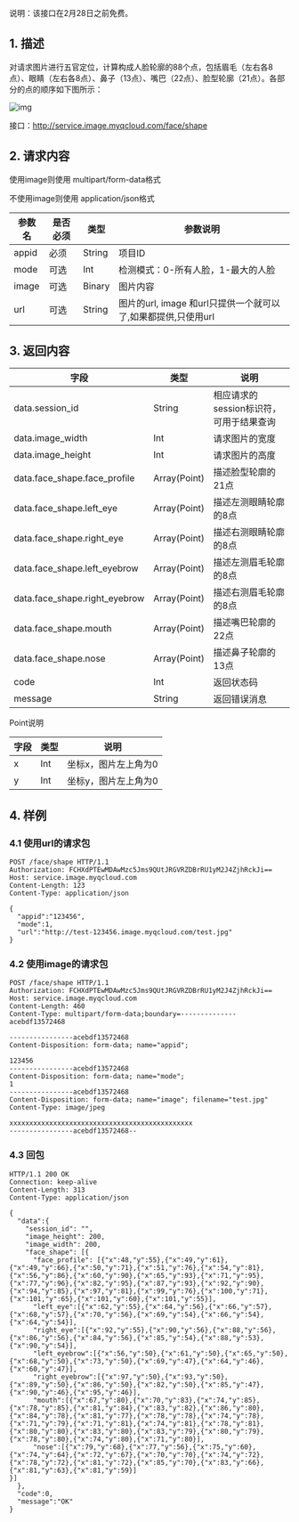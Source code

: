 说明：该接口在2月28日之前免费。

## 1. 描述

对请求图片进行五官定位，计算构成人脸轮廓的88个点，包括眉毛（左右各8点）、眼睛（左右各8点）、鼻子（13点）、嘴巴（22点）、脸型轮廓（21点）。各部分的点的顺序如下图所示：

![img](http://imgcache.tcecqpoc.fsphere.cn/image/mc.qcloudimg.com/static/img/1189505d0f91066bc985b0ec6d99749d/image.png)

 接口：http://service.image.myqcloud.com/face/shape

## 2. 请求内容

使用image则使用 multipart/form-data格式

不使用image则使用 application/json格式

| **参数名** | 是否必须 | 类型     | 参数说明                                     |
| ------- | ---- | ------ | ---------------------------------------- |
| appid   | 必须   | String | 项目ID                                     |
| mode    | 可选   | Int    | 检测模式：0-所有人脸，1-最大的人脸                      |
| image   | 可选   | Binary | 图片内容                                     |
| url     | 可选   | String | 图片的url, image 和url只提供一个就可以了,如果都提供,只使用url |

## 3. 返回内容

| 字段                            | 类型           | 说明                      |
| ----------------------------- | ------------ | ----------------------- |
| data.session_id               | String       | 相应请求的session标识符，可用于结果查询 |
| data.image_width              | Int          | 请求图片的宽度                 |
| data.image_height             | Int          | 请求图片的高度                 |
| data.face_shape.face_profile  | Array(Point) | 描述脸型轮廓的21点              |
| data.face_shape.left_eye      | Array(Point) | 描述左测眼睛轮廓的8点             |
| data.face_shape.right_eye     | Array(Point) | 描述右测眼睛轮廓的8点             |
| data.face_shape.left_eyebrow  | Array(Point) | 描述左测眉毛轮廓的8点             |
| data.face_shape.right_eyebrow | Array(Point) | 描述右测眉毛轮廓的8点             |
| data.face_shape.mouth         | Array(Point) | 描述嘴巴轮廓的22点              |
| data.face_shape.nose          | Array(Point) | 描述鼻子轮廓的13点              |
| code                          | Int          | 返回状态码                   |
| message                       | String       | 返回错误消息                  |

Point说明

| 字段   | 类型   | 说明          |
| ---- | ---- | ----------- |
| x    | Int  | 坐标x，图片左上角为0 |
| y    | Int  | 坐标y，图片左上角为0 |

## 4. 样例

### 4.1 使用url的请求包

```
POST /face/shape HTTP/1.1
Authorization: FCHXdPTEwMDAwMzc5Jms9QUtJRGVRZDBrRU1yM2J4ZjhRckJi==
Host: service.image.myqcloud.com
Content-Length: 123
Content-Type: application/json

{
  "appid":"123456",
  "mode":1,
  "url":"http://test-123456.image.myqcloud.com/test.jpg"
}
```

### 4.2 使用image的请求包

```
POST /face/shape HTTP/1.1
Authorization: FCHXdPTEwMDAwMzc5Jms9QUtJRGVRZDBrRU1yM2J4ZjhRckJi==
Host: service.image.myqcloud.com
Content-Length: 460
Content-Type: multipart/form-data;boundary=--------------acebdf13572468

----------------acebdf13572468
Content-Disposition: form-data; name="appid";

123456
----------------acebdf13572468
Content-Disposition: form-data; name="mode";
1
----------------acebdf13572468
Content-Disposition: form-data; name="image"; filename="test.jpg"
Content-Type: image/jpeg

xxxxxxxxxxxxxxxxxxxxxxxxxxxxxxxxxxxxxxxxxxxxxx
----------------acebdf13572468--
```

### 4.3 回包

```
HTTP/1.1 200 OK
Connection: keep-alive
Content-Length: 313
Content-Type: application/json

{
  "data":{
    "session_id": "",
    "image_height": 200,
    "image_width": 200,
    "face_shape": [{
      "face_profile": [{"x":48,"y":55},{"x":49,"y":61},{"x":49,"y":66},{"x":50,"y":71},{"x":51,"y":76},{"x":54,"y":81},{"x":56,"y":86},{"x":60,"y":90},{"x":65,"y":93},{"x":71,"y":95},{"x":77,"y":96},{"x":82,"y":95},{"x":87,"y":93},{"x":92,"y":90},{"x":94,"y":85},{"x":97,"y":81},{"x":99,"y":76},{"x":100,"y":71},{"x":101,"y":65},{"x":101,"y":60},{"x":101,"y":55}], 
      "left_eye":[{"x":62,"y":55},{"x":64,"y":56},{"x":66,"y":57},{"x":68,"y":57},{"x":70,"y":56},{"x":69,"y":54},{"x":66,"y":54},{"x":64,"y":54}], 
      "right_eye":[{"x":92,"y":55},{"x":90,"y":56},{"x":88,"y":56},{"x":86,"y":56},{"x":84,"y":56},{"x":85,"y":54},{"x":88,"y":53},{"x":90,"y":54}],
      "left_eyebrow":[{"x":56,"y":50},{"x":61,"y":50},{"x":65,"y":50},{"x":68,"y":50},{"x":73,"y":50},{"x":69,"y":47},{"x":64,"y":46},{"x":60,"y":47}],  
      "right_eyebrow":[{"x":97,"y":50},{"x":93,"y":50},{"x":89,"y":50},{"x":86,"y":50},{"x":82,"y":50},{"x":85,"y":47},{"x":90,"y":46},{"x":95,"y":46}],
      "mouth":[{"x":67,"y":80},{"x":70,"y":83},{"x":74,"y":85},{"x":78,"y":85},{"x":81,"y":84},{"x":83,"y":82},{"x":86,"y":80},{"x":84,"y":78},{"x":81,"y":77},{"x":78,"y":78},{"x":74,"y":78},{"x":71,"y":79},{"x":71,"y":81},{"x":74,"y":81},{"x":78,"y":81},{"x":80,"y":80},{"x":83,"y":80},{"x":83,"y":79},{"x":80,"y":79},{"x":78,"y":80},{"x":74,"y":80},{"x":71,"y":80}],
      "nose":[{"x":79,"y":68},{"x":77,"y":56},{"x":75,"y":60},{"x":74,"y":64},{"x":72,"y":67},{"x":70,"y":70},{"x":74,"y":72},{"x":78,"y":72},{"x":81,"y":72},{"x":85,"y":70},{"x":83,"y":66},{"x":81,"y":63},{"x":81,"y":59}]
}]
  },
  "code":0,
  "message":"OK"
}
```
